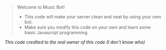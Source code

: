 > Welcome to Music Bot!
> - This code will make your server clean and neat by using your own bot.
> - Make sure you modify this code on your own and learn some basic Javascript programming.

*This code credited to the real owner of this code (I don't know who)*

